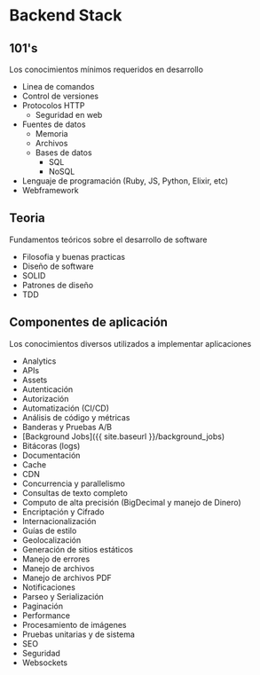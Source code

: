 # Backend Stack

## 101's
Los conocimientos mínimos requeridos en desarrollo
- Linea de comandos
- Control de versiones
- Protocolos HTTP
  - Seguridad en web
- Fuentes de datos
  - Memoria
  - Archivos
  - Bases de datos
    - SQL
    - NoSQL
- Lenguaje de programación (Ruby, JS, Python, Elixir, etc)
- Webframework

## Teoria
Fundamentos teóricos sobre el desarrollo de software
- Filosofia y buenas practicas
- Diseño de software
- SOLID
- Patrones de diseño
- TDD

## Componentes de aplicación
Los conocimientos diversos utilizados a implementar aplicaciones
- Analytics
- APIs
- Assets
- Autenticación
- Autorización
- Automatización (CI/CD)
- Análisis de código y métricas
- Banderas y Pruebas A/B
- [Background Jobs]({{ site.baseurl }}/background_jobs)
- Bitácoras (logs)
- Documentación
- Cache
- CDN
- Concurrencia y parallelismo
- Consultas de texto completo
- Computo de alta precisión (BigDecimal y manejo de Dinero)
- Encriptación y Cifrado
- Internacionalización
- Guías de estilo
- Geolocalización
- Generación de sitios estáticos
- Manejo de errores
- Manejo de archivos
- Manejo de archivos PDF
- Notificaciones
- Parseo y Serialización
- Paginación
- Performance
- Procesamiento de imágenes
- Pruebas unitarias y de sistema
- SEO
- Seguridad
- Websockets

